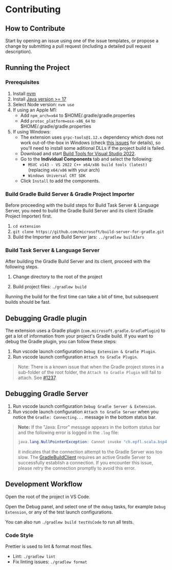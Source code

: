 # Contributing

## How to Contribute

Start by opening an issue using one of the issue templates, or propose a change by submitting a pull request (including a detailed pull request description).

## Running the Project

### Prerequisites
1. Install [nvm](https://github.com/nvm-sh/nvm)
2. Install [Java version >= 17](https://adoptium.net/)
3. Select Node version: `nvm use`
4. If using an Apple M1:
    - Add `npm_arch=x64` to $HOME/.gradle/gradle.properties
    - Add `protoc_platform=osx-x86_64` to $HOME/.gradle/gradle.properties
5. If using Windows:
    - The extension uses `grpc-tools@1.12.x` dependency which does not work out-of-the-box in Windows (check [this issues](https://github.com/grpc/grpc-node/issues/2338) for details), so you'll need to install some aditional DLLs if the project build is failed.
    - Download and start [Build Tools for Visual Studio 2022](https://visualstudio.microsoft.com/downloads/#build-tools-for-visual-studio-2022).
    - Go to the **Individual Components** tab and select the following:
      - `MSVC v143 - VS 2022 C++ x64/x86 build tools (latest)` (replacing `x64/x86` with your arch)
      - `Windows Universal CRT SDK`
    - Click `Install` to add the components.

### Build Gradle Build Server & Gradle Project Importer
Before proceeding with the build steps for Build Task Server & Language Server, you need to build the Gradle Build Server and its client (Gradle Project Importer) first.

1. `cd extension`
2. `git clone https://github.com/microsoft/build-server-for-gradle.git `
3. Build the Importer and Build Server jars: `../gradlew buildJars`

### Build Task Server & Language Server
After building the Gradle Build Server and its client, proceed with the following steps.

1. Change directory to the root of the project

2. Build project files: `./gradlew build`

Running the build for the first time can take a bit of time, but subsequent builds should be fast.

## Debugging Gradle plugin

The extension uses a Gradle plugin (`com.microsoft.gradle.GradlePlugin`) to get a lot of information from your project's Gradle build. If you want to debug the Gradle plugin, you can follow these steps:

1. Run vscode launch configuration `Debug Extension & Gradle Plugin`.
2. Run vscode launch configuration `Attach to Gradle Plugin`.

> Note: There is a known issue that when the Gradle project stores in a sub-folder of the root folder, the `Attach to Gradle Plugin` will fail to attach. See [#1237](https://github.com/microsoft/vscode-gradle/issues/1237).

## Debugging Gradle Server

1. Run vscode launch configuration `Debug Gradle Server & Extension`.
2. Run vscode launch configuration `Attach to Gradle Server` when you notice the `Gradle: Connecting...` message in the bottom status bar.

> **Note:** If the "Java: Error" message appears in the bottom status bar and the following error is logged in the `.log` file:
> ```java
> java.lang.NullPointerException: Cannot invoke "ch.epfl.scala.bsp4j.WorkspaceBuildTargetsResult.getTargets()"
> ```
> it indicates that the connection attempt to the Gradle Server was too slow. The [GradleBuildClient](/extension/jdtls.ext/com.microsoft.gradle.bs.importer/src/com/microsoft/gradle/bs/importer/ImporterPlugin.java#L107) requires an active Gradle Server to successfully establish a connection. If you encounter this issue, please retry the connection promptly to avoid this error.

## Development Workflow

Open the root of the project in VS Code.

Open the Debug panel, and select one of the `debug` tasks, for example `Debug Extension`, or any of the test launch configurations.

You can also run `./gradlew build testVsCode` to run all tests.

### Code Style

Prettier is used to lint & format most files.

- Lint: `./gradlew lint`
- Fix linting issues: `./gradlew format`
